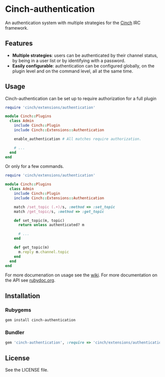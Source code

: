 # Cinch-authentication

An authentication system with multiple strategies for the
[Cinch](https://github.com/cinchrb/cinch) IRC framework.

## Features

- **Multiple strategies**: users can be authenticated by their channel status, 
by being in a user list or by identifying with a password.
- **Easily configurable**: authentication can be configured globally, on the
plugin level and on the command level, all at the same time.

## Usage

Cinch-authentication can be set up to require authorization for a full plugin

```ruby
require 'cinch/extensions/authentication'

module Cinch::Plugins
  class Admin
    include Cinch::Plugin
    include Cinch::Extensions::Authentication

    enable_authentication # All matches require authorization.

    # ...
  end
end
```

Or only for a few commands.

```ruby
require 'cinch/extensions/authentication'

module Cinch::Plugins
  class Admin
    include Cinch::Plugin
    include Cinch::Extensions::Authentication

    match /set_topic (.+)/s, :method => :set_topic
    match /get_topic/s, :method => :get_topic

    def set_topic(m, topic)
      return unless authenticated? m

      # ...
    end

    def get_topic(m)
      m.reply m.channel.topic
    end
  end
end
```


For more documenation on usage see the 
[wiki](https://github.com/britishtea/cinch-authentication/wiki). For more 
documentation on the API see 
[rubydoc.org](http://rubydoc.org/gems/cinch-authentication/frames).

## Installation

### Rubygems

```shell
gem install cinch-authentication
```

### Bundler

```ruby
gem 'cinch-authentication', :require => 'cinch/extensions/authentication'
```

## License

See the LICENSE file.
